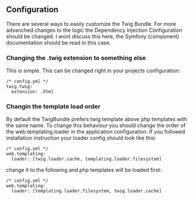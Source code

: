## Configuration

There are several ways to easily customize the Twig Bundle. 
For more advanched changes to the logic the Dependency Injection Configuration
should be changed. I wont discuss this here, the Symfony (component) documentation
should be read in this case.

### Changing the .twig extension to something else

This is simple. This can be changed right in your projects configuration:
    
    /* config.yml */
    twig.twig: 
      extension: .html
      
      
### Changin the template load order

By default the TwigBundle prefers twig template above php templates with the same name.
To change this behaviour you should change the order of the web.templating.loader in
the application configuration. If you followed installation instruction your loader
config should look like this:

    /* config.yml */
    web.templating:
      loader: [twig.loader.cache, templating.loader.filesystem]
  
change it to the following and php templates will be loaded first:

    /* config.yml */
    web.templating:
      loader: [templating.loader.filesystem, twig.loader.cache]